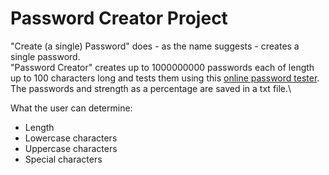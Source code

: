 # Password Creator Project
"Create (a single) Password" does - as the name suggests - creates a single password.\
"Password Creator" creates up to 1000000000 passwords each of length up to 100 characters long and tests them using this [online password tester](http://www.passwordmeter.com/). The passwords and strength as a percentage are saved in a txt file.\

What the user can determine:
- Length
- Lowercase characters
- Uppercase characters
- Special characters
